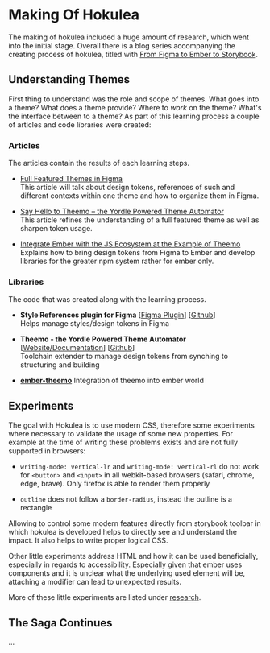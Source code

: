 # Making Of Hokulea

The making of hokulea included a huge amount of research, which went into the
initial stage. Overall there is a blog series accompanying the creating process
of hokulea, titled with [From Figma to Ember to
Storybook](https://gos.si/blog/from-figma-to-ember-to-storybook-with-2-clicks/).

## Understanding Themes

First thing to understand was the role and scope of themes. What goes into a
theme? What does a theme provide? Where to _work_ on the theme? What's the
interface between to a theme? As part of this learning process a couple of
articles and code libraries were created:

### Articles

The articles contain the results of each learning steps.

- [Full Featured Themes in Figma](https://gos.si/blog/full-featured-themes-in-figma/)<br>
  This article will talk about design tokens, references of such and different
  contexts within one theme and how to organize them in Figma.

- [Say Hello to Theemo – the Yordle Powered Theme
  Automator](https://gos.si/blog/say-hello-to-theemo-the-yordle-powered-theme-automator/)<br>
  This article refines the understanding of a full featured theme as well as
  sharpen token usage.

- [Integrate Ember with the JS Ecosystem at the Example of
  Theemo](https://gos.si/blog/integrate-ember-with-the-js-ecosystem-at-the-example-of-theemo/)<br>
  Explains how to bring design tokens from Figma to Ember and develop libraries
  for the greater npm system rather for ember only.

### Libraries

The code that was created along with the learning process.

- **Style References plugin for Figma**
  [[Figma Plugin](https://www.figma.com/community/plugin/791262205400516364/Style-References)]
  [[Github](https://github.com/gossi/figma-style-references)]<br>
  Helps manage styles/design tokens in Figma

- **Theemo - the Yordle Powered Theme Automator**
  [[Website/Documentation](https://gossi.github.io/theemo/)]
  [[Github](https://github.com/gossi/theemo)]<br>
  Toolchain extender to manage design tokens from synching to structuring and
  building
  
- [**ember-theemo**](https://github.com/gossi/ember-theemo)
  Integration of theemo into ember world

## Experiments

The goal with Hokulea is to use modern CSS, therefore some experiments where
necessary to validate the usage of some new properties. For example at the time
of writing these problems exists and are not fully supported in browsers:

- `writing-mode: vertical-lr` and `writing-mode: vertical-rl` do not work for
  `<button>` and `<input>` in all webkit-based browsers (safari, chrome, edge,
  brave). Only firefox is able to render them properly

- `outline` does not follow a `border-radius`, instead the outline is a
  rectangle

Allowing to control some modern features directly from storybook toolbar in which hokulea is
developed helps to directly see and understand the impact. It also helps to
write proper logical CSS.

Other little experiments address HTML and how it can be used beneficially,
especially in regards to accessibility. Especially given that ember uses
components and it is unclear what the underlying used element will be, attaching
a modifier can lead to unexpected results.

More of these little experiments are listed under [research](./research.md).

## The Saga Continues

...
